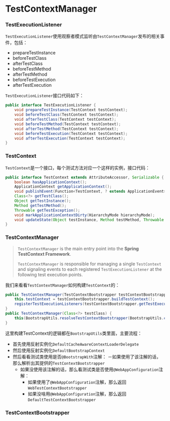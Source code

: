 # TestContextManager

### TestExecutionListener

`TestExecutionListener`使用观察者模式监听由`TestContextManager`发布的相关事件，包括：

- prepareTestInstance
- beforeTestClass
- afterTestClass
- beforeTestMethod
- afterTestMethod
- beforeTestExecution
- afterTestExecution

`TestExecutionListener`接口代码如下：

```java
public interface TestExecutionListener {
    void prepareTestInstance(TestContext testContext);
    void beforeTestClass(TestContext testContext);
    void afterTestClass(TestContext testContext);
    void beforeTestMethod(TestContext testContext);
    void afterTestMethod(TestContext testContext);
    void beforeTestExecution(TestContext testContext);
    void afterTestExecution(TestContext testContext);
}
```

### TestContext

`TestContext`是一个接口，每个测试方法对应一个这样的实例，接口代码：

```java
public interface TestContext extends AttributeAccessor, Serializable {
    boolean hasApplicationContext();
    ApplicationContext getApplicationContext();
    void publishEvent(Function<TestContext, ? extends ApplicationEvent> eventFactory);
    Class<?> getTestClass();
    Object getTestInstance();
    Method getTestMethod();
    Throwable getTestException();
    void markApplicationContextDirty(HierarchyMode hierarchyMode);
    void updateState(Object testInstance, Method testMethod, Throwable testException);
}
```

### TestContextManager

> `TestContextManager` is the main entry point into the **Spring TestContext Framework**.
> 
> `TestContextManager` is responsible for managing a single `TestContext` and signaling events to each registered `TestExecutionListener` at the following test execution points.

我们来看看`TestContextManager`如何构建`TestContext`的：

```java
public TestContextManager(TestContextBootstrapper testContextBootstrapper) {
    this.testContext = testContextBootstrapper.buildTestContext();
    registerTestExecutionListeners(testContextBootstrapper.getTestExecutionListeners());
}
public TestContextManager(Class<?> testClass) {
    this(BootstrapUtils.resolveTestContextBootstrapper(BootstrapUtils.createBootstrapContext(testClass)));
}
```

这里构建TestContext的逻辑都在`BootstrapUtils`类里面，主要流程：

- 首先使用反射实例化`DefaultCacheAwareContextLoaderDelegate`
- 然后使用反射实例化`DefaultBootstrapContext`
- 然后看看测试类使用是否`@BootstrapWith`注解：
    －如果使用了该注解的话，那么解析出其提供的`TestContextBootstrapper`
    - 如果没使用该注解的话，那么看测试类是否使用`@WebAppConfiguration`注解：
        - 如果使用了`@WebAppConfiguration`注解，那么返回`WebTestContextBootstrapper`
        - 如果没啥用`@WebAppConfiguration`注解，那么返回`DefaultTestContextBootstrapper`

### TestContextBootstrapper

